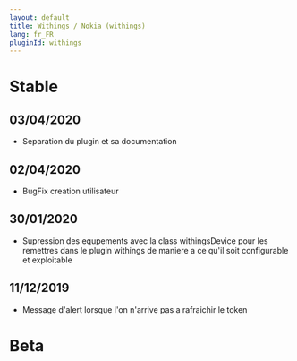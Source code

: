 ```yaml
---
layout: default
title: Withings / Nokia (withings)
lang: fr_FR
pluginId: withings
---
```


# Stable

## 03/04/2020

* Separation du plugin et sa documentation

## 02/04/2020

* BugFix creation utilisateur

## 30/01/2020

* Supression des equpements avec la class withingsDevice pour les remettres dans le plugin withings de maniere a ce qu'il soit configurable et exploitable

## 11/12/2019

* Message d'alert lorsque l'on n'arrive pas a rafraichir le token


# Beta

